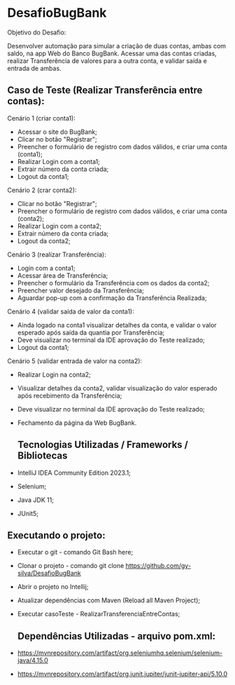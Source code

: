 # DesafioBugBank
Objetivo do Desafio:

Desenvolver automação para simular a criação de duas contas, ambas com saldo, na app Web do Banco BugBank. Acessar uma das contas criadas, realizar Transferência de valores para a outra conta, e validar saída e entrada de ambas.

## Caso de Teste (Realizar Transferência entre contas):

Cenário 1 (criar conta1):
- Acessar o site do BugBank;
- Clicar no botão "Registrar";
- Preencher o formulário de registro com dados válidos, e criar uma conta (conta1);
- Realizar Login com a conta1;
- Extrair número da conta criada;
- Logout da conta1;

Cenário 2 (crar conta2):
- Clicar no botão "Registrar";
- Preencher o formulário de registro com dados válidos, e criar uma conta (conta2);
- Realizar Login com a conta2;
- Extrair número da conta criada;
- Logout da conta2;

Cenário 3 (realizar Transferência):
- Login com a conta1;
- Acessar área de Transferência;
- Preencher o formulário da Transferência com os dados da conta2;
- Preencher valor desejado da Transferência;
- Aguardar pop-up com a confirmação da Transferência Realizada;

Cenário 4 (validar saída de valor da conta1):
- Ainda logado na conta1 visualizar detalhes da conta, e validar o valor esperado após saída da quantia por Transferência;
- Deve visualizar no terminal da IDE aprovação do Teste realizado;
- Logout da conta1;

Cenário 5 (validar entrada de valor na conta2):
- Realizar Login na conta2;
- Visualizar detalhes da conta2, validar visualização do valor esperado após recebimento da Transferência;
- Deve visualizar no terminal da IDE aprovação do Teste realizado;
- Fechamento da página da Web BugBank.

  ## Tecnologias Utilizadas / Frameworks / Bibliotecas

- IntelliJ IDEA Community Edition 2023.1;
- Selenium;
- Java JDK 11;
- JUnit5;

##	Executando o projeto:
 - Executar o git - comando Git Bash here;
 - Clonar o projeto - comando git clone https://github.com/gy-silva/DesafioBugBank
 - Abrir o projeto no Intellij;
 - Atualizar dependências com Maven (Reload all Maven Project);
 - Executar casoTeste - RealizarTransferenciaEntreContas;

   ## Dependências  Utilizadas - arquivo pom.xml:
- https://mvnrepository.com/artifact/org.seleniumhq.selenium/selenium-java/4.15.0
- https://mvnrepository.com/artifact/org.junit.jupiter/junit-jupiter-api/5.10.0
